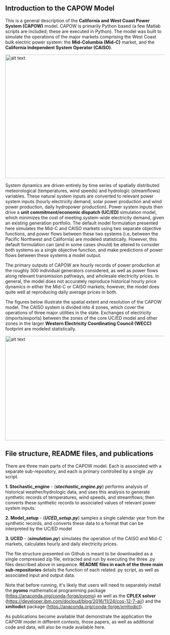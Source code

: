 
## Introduction to the CAPOW Model
This is a general description of the **California and West Coast Power System (CAPOW)** model. CAPOW is primarily Python based (a few Matlab scripts are included; these are executed in Python). The model was built to simulate the operations of the major markets comprising the West Coast bulk electric power system: the **Mid-Columbia (Mid-C)** market, and the **California Independent System Operator (CAISO)**. 


<img src="https://github.com/romulus97/CAPOW_PY36/blob/master/Images/figure1.png" alt="alt text" width="520" height= "390">

System dynamics are driven entirely by time series of spatially distributed meteorological (temperatures, wind speeds) and hydrologic (streamflows) variables. These natural system inputs are converted to relevant power system inputs (hourly electricity demand, solar power production and wind power production, daily hydropower production). Power system inputs then drive a **unit commitment/economic dispatch (UC/ED)** simulation model, which minimizes the cost of meeting system-wide electricity demand, given an existing generation portfolio. The default model formulation presented here simulates the Mid-C and CAISO markets using two separate objective functions, and power flows between these two systems (i.e, between the Pacific Northwest and California) are modeled statistically. However, this default formulation can (and in some cases should) be altered to consider both systems as a single objective function, and make predictions of power flows between these systems a model output.

The primary outputs of CAPOW are hourly records of power production at the roughly 300 individual generators considered, as well as power flows along relevant transmission pathways, and wholesale electricity prices. In general, the model does not accurately reproduce historical hourly price dynamics in either the Mid-C or CAISO markets; however, the model does quite well at reproducing daily average prices in both.

The figures below illustrate the spatial extent and resolution of the CAPOW model. The CAISO system is divided into 4 zones, which cover the operations of three major utilities in the state. Exchanges of electricity (imports/exports) between the zones of the core UC/ED model and other zones in the larger **Western Electricity Coordinating Council (WECC)** footprint are modeled statistically. 

<img src="https://github.com/romulus97/CAPOW_PY36/blob/master/Images/wiki_2.png" alt="alt text" width="528" height= "330">


## File structure, README files, and publications
There are three main parts of the CAPOW model. Each is associated with a separate sub-repository, and each is primary controlled by a single .py script.

**1. Stochastic_engine** - (_**stochastic_engine.py**_) performs analysis of historical weather/hydrologic data, and uses this analysis to generate synthetic records of temperatures, wind speeds, and streamflows; then converts these synthetic records to associated values of relevant power system inputs.

**2. Model_setup** - (_**UCED_setup.py**_) samples a single calendar year from the synthetic records, and converts these data to a format that can be interpreted by the UC/ED model

**3. UCED** - (_**simulation.py**_) simulates the operation of the CAISO and Mid-C markets, calculates hourly and daily electricity prices. 

The file structure presented on Github is meant to be downloaded as a single compressed zip file, extracted and run by executing the three .py files described above in sequence. **README files in each of the three main sub-repositories** details the function of each related .py script, as well as associated input and output data. 

Note that before running, it's likely that users will need to separately install the **pyomo** mathematical programming package (https://anaconda.org/conda-forge/pyomo) as well as the **CPLEX solver** (https://developer.ibm.com/docloud/blog/2016/11/24/cos-12-7-ai/) and the **xmltodict** package (https://anaconda.org/conda-forge/xmltodict). 

As publications become available that demonstrate the application the CAPOW model in different contexts, those papers, as well as additional code and data, will also be made available here. 
